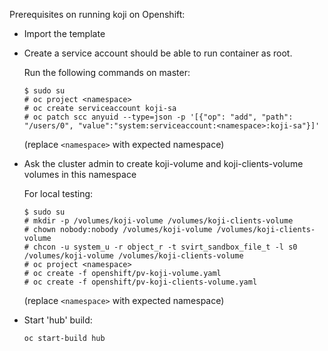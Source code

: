 Prerequisites on running koji on Openshift:

* Import the template

* Create a service account should be able to run container as root.

  Run the following commands on master:
  ```
  $ sudo su
  # oc project <namespace>
  # oc create serviceaccount koji-sa
  # oc patch scc anyuid --type=json -p '[{"op": "add", "path": "/users/0", "value":"system:serviceaccount:<namespace>:koji-sa"}]'
  ```
  (replace `<namespace>` with expected namespace)

* Ask the cluster admin to create koji-volume and koji-clients-volume volumes in this namespace

  For local testing:
  ```
  $ sudo su
  # mkdir -p /volumes/koji-volume /volumes/koji-clients-volume
  # chown nobody:nobody /volumes/koji-volume /volumes/koji-clients-volume
  # chcon -u system_u -r object_r -t svirt_sandbox_file_t -l s0 /volumes/koji-volume /volumes/koji-clients-volume
  # oc project <namespace>
  # oc create -f openshift/pv-koji-volume.yaml
  # oc create -f openshift/pv-koji-clients-volume.yaml
  ```
  (replace `<namespace>` with expected namespace)

* Start 'hub' build:
  ```
  oc start-build hub
  ```
